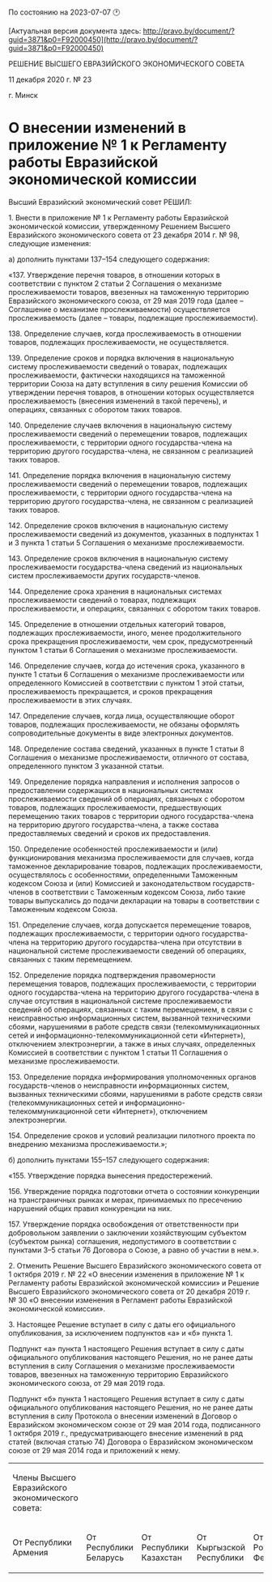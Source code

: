 По состоянию на 2023-07-07 &#x1F550;

[Актуальная версия документа здесь: http://pravo.by/document/?guid=3871&p0=F92000450](http://pravo.by/document/?guid=3871&p0=F92000450)

<p>РЕШЕНИЕ ВЫСШЕГО ЕВРАЗИЙСКОГО ЭКОНОМИЧЕСКОГО СОВЕТА</p>
<p>11 декабря 2020 г. № 23</p>
<p>г. Минск</p>
<h1>О внесении изменений в приложение № 1 к Регламенту работы Евразийской экономической комиссии</h1>
<p>Высший Евразийский экономический совет РЕШИЛ:</p>
<p>1. Внести в приложение № 1 к Регламенту работы Евразийской экономической комиссии, утвержденному Решением Высшего Евразийского экономического совета от 23 декабря 2014 г. № 98, следующие изменения:</p>
<p>а) дополнить пунктами 137–154 следующего содержания:</p>
<p>«137. Утверждение перечня товаров, в отношении которых в соответствии с пунктом 2 статьи 2 Соглашения о механизме прослеживаемости товаров, ввезенных на таможенную территорию Евразийского экономического союза, от 29 мая 2019 года (далее – Соглашение о механизме прослеживаемости) осуществляется прослеживаемость (далее – товары, подлежащие прослеживаемости).</p>
<p>138. Определение случаев, когда прослеживаемость в отношении товаров, подлежащих прослеживаемости, не осуществляется.</p>
<p>139. Определение сроков и порядка включения в национальную систему прослеживаемости сведений о товарах, подлежащих прослеживаемости, фактически находящихся на таможенной территории Союза на дату вступления в силу решения Комиссии об утверждении перечня товаров, в отношении которых осуществляется прослеживаемость (внесения изменений в такой перечень), и операциях, связанных с оборотом таких товаров.</p>
<p>140. Определение случаев включения в национальную систему прослеживаемости сведений о перемещении товаров, подлежащих прослеживаемости, с территории одного государства-члена на территорию другого государства-члена, не связанном с реализацией таких товаров.</p>
<p>141. Определение порядка включения в национальную систему прослеживаемости сведений о перемещении товаров, подлежащих прослеживаемости, с территории одного государства-члена на территорию другого государства-члена, не связанном с реализацией таких товаров.</p>
<p>142. Определение сроков включения в национальную систему прослеживаемости сведений из документов, указанных в подпунктах 1 и 3 пункта 1 статьи 5 Соглашения о механизме прослеживаемости.</p>
<p>143. Определение сроков включения в национальную систему прослеживаемости государства-члена сведений из национальных систем прослеживаемости других государств-членов.</p>
<p>144. Определение срока хранения в национальных системах прослеживаемости сведений о товарах, подлежащих прослеживаемости, и операциях, связанных с оборотом таких товаров.</p>
<p>145. Определение в отношении отдельных категорий товаров, подлежащих прослеживаемости, иного, менее продолжительного срока прекращения прослеживаемости, чем срок, предусмотренный пунктом 1 статьи 6 Соглашения о механизме прослеживаемости.</p>
<p>146. Определение случаев, когда до истечения срока, указанного в пункте 1 статьи 6 Соглашения о механизме прослеживаемости или определенного Комиссией в соответствии с пунктом 1 этой статьи, прослеживаемость прекращается, и сроков прекращения прослеживаемости в этих случаях.</p>
<p>147. Определение случаев, когда лица, осуществляющие оборот товаров, подлежащих прослеживаемости, не обязаны оформлять сопроводительные документы в виде электронных документов.</p>
<p>148. Определение состава сведений, указанных в пункте 1 статьи 8 Соглашения о механизме прослеживаемости, отличного от состава, определенного пунктом 3 указанной статьи.</p>
<p>149. Определение порядка направления и исполнения запросов о предоставлении содержащихся в национальных системах прослеживаемости сведений об операциях, связанных с оборотом товаров, подлежащих прослеживаемости, предшествующих перемещению таких товаров с территории одного государства-члена на территорию другого государства-члена, а также состава предоставляемых сведений и сроков их предоставления.</p>
<p>150. Определение особенностей прослеживаемости и (или) функционирования механизма прослеживаемости для случаев, когда таможенное декларирование товаров, подлежащих прослеживаемости, осуществлялось с особенностями, определенными Таможенным кодексом Союза и (или) Комиссией и законодательством государств-членов в соответствии с Таможенным кодексом Союза, либо такие товары выпускались до подачи декларации на товары в соответствии с Таможенным кодексом Союза.</p>
<p>151. Определение случаев, когда допускается перемещение товаров, подлежащих прослеживаемости, с территории одного государства-члена на территорию другого государства-члена при отсутствии в национальной системе прослеживаемости сведений об операциях, связанных с таким перемещением.</p>
<p>152. Определение порядка подтверждения правомерности перемещения товаров, подлежащих прослеживаемости, с территории одного государства-члена на территорию другого государства-члена в случае отсутствия в национальной системе прослеживаемости сведений об операциях, связанных с таким перемещением, в связи с неисправностью информационных систем, вызванной техническими сбоями, нарушениями в работе средств связи (телекоммуникационных сетей и информационно-телекоммуникационной сети «Интернет»), отключением электроэнергии, а также в иных случаях, определенных Комиссией в соответствии с пунктом 1 статьи 11 Соглашения о механизме прослеживаемости.</p>
<p>153. Определение порядка информирования уполномоченных органов государств-членов о неисправности информационных систем, вызванных техническими сбоями, нарушениями в работе средств связи (телекоммуникационных сетей и информационно-телекоммуникационной сети «Интернет»), отключением электроэнергии.</p>
<p>154. Определение сроков и условий реализации пилотного проекта по внедрению механизма прослеживаемости.»;</p>
<p>б) дополнить пунктами 155–157 следующего содержания:</p>
<p>«155. Утверждение порядка вынесения предостережений.</p>
<p>156. Утверждение порядка подготовки отчета о состоянии конкуренции на трансграничных рынках и мерах, принимаемых по пресечению нарушений общих правил конкуренции на них.</p>
<p>157. Утверждение порядка освобождения от ответственности при добровольном заявлении о заключении хозяйствующим субъектом (субъектом рынка) соглашения, недопустимого в соответствии с пунктами 3–5 статьи 76 Договора о Союзе, а равно об участии в нем.».</p>
<p>2. Отменить Решение Высшего Евразийского экономического совета от 1 октября 2019 г. № 22 «О внесении изменения в приложение № 1 к Регламенту работы Евразийской экономической комиссии» и Решение Высшего Евразийского экономического совета от 20 декабря 2019 г. № 30 «О внесении изменения в Регламент работы Евразийской экономической комиссии».</p>
<p>3. Настоящее Решение вступает в силу с даты его официального опубликования, за исключением подпунктов «а» и «б» пункта 1.</p>
<p>Подпункт «а» пункта 1 настоящего Решения вступает в силу с даты официального опубликования настоящего Решения, но не ранее даты вступления в силу Соглашения о механизме прослеживаемости товаров, ввезенных на таможенную территорию Евразийского экономического союза, от 29 мая 2019 года.</p>
<p>Подпункт «б» пункта 1 настоящего Решения вступает в силу с даты официального опубликования настоящего Решения, но не ранее даты вступления в силу Протокола о внесении изменений в Договор о Евразийском экономическом союзе от 29 мая 2014 года, подписанного 1 октября 2019 г., предусматривающего внесение изменений в ряд статей (включая статью 74) Договора о Евразийском экономическом союзе от 29 мая 2014 года и приложений к нему.</p>
<p></p>
<table>
<tr><td><p>Члены Высшего Евразийского экономического совета:</p></td></tr>
<tr>
<td><p>От Республики Армения</p></td>
<td><p>От Республики Беларусь</p></td>
<td><p>От Республики Казахстан</p></td>
<td><p>От Кыргызской Республики</p></td>
<td><p>От Российской Федерации</p></td>
</tr>
</table>
<p></p>